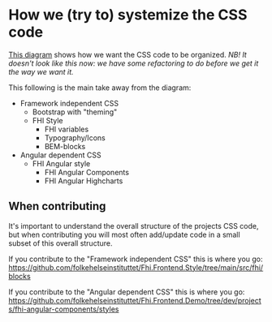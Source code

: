 # How we (try to) systemize the CSS code

[This diagram](css-architecture.png) shows how we want the CSS code to be organized.
_NB! It doesn't look like this now: we have some refactoring to do before we get it the way we want it._

This following is the main take away from the diagram:

- Framework independent CSS
  - Bootstrap with "theming"
  - FHI Style
    - FHI variables
    - Typography/Icons
    - BEM-blocks
- Angular dependent CSS
  - FHI Angular style
    - FHI Angular Components
    - FHI Angular Highcharts

## When contributing

It's important to understand the overall structure of the projects CSS code, but when contributing you will most often add/update code in a small subset of this overall structure.

If you contribute to the "Framework independent CSS" this is where you go: https://github.com/folkehelseinstituttet/Fhi.Frontend.Style/tree/main/src/fhi/blocks

If you contribute to the "Angular dependent CSS" this is where you go: https://github.com/folkehelseinstituttet/Fhi.Frontend.Demo/tree/dev/projects/fhi-angular-components/styles
